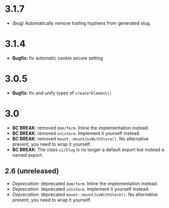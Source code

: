 3.1.7
=====

*   (bug) Automatically remove trailing hyphens from generated slug.


3.1.4
=====

*   **Bugfix**: fix automatic cookie secure setting


3.0.5
=====

*   **Bugfix**: fix and unify types of `create*Element()` 


3.0
===

* **BC BREAK**: removed `dom/form`. Inline the implementation instead.
* **BC BREAK**: removed `unistore`. Implement it yourself instead.
* **BC BREAK**: removed `mount::mountJsxWithStore()`. No alternative present, you need to wrap it yourself.
* **BC BREAK**: The class `ui/Slug` is no longer a default export but instead a named export.


2.6 (unreleased)
----------------

* *Deprecation*: deprecated `dom/form`. Inline the implementation instead.
* *Deprecation*: deprecated `unistore`. Implement it yourself instead.
* *Deprecation*: deprecated `mount::mountJsxWithStore()`. No alternative present, you need to wrap it yourself.
